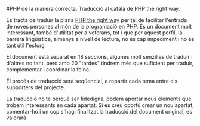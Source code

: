 #PHP de la manera correcta. Traducció al català de PHP the right way.

Es tracta de traduir la plana [PHP the right way](http://www.phptherightway.com/) per tal de facilitar l'entrada de noves persones al món de la programació en PHP. És un document molt interessant, també d'utilitat per a veterans, tot i que per aquest perfil, la barrera lingüística, almenys a nivell de lectura, no és cap impediment i no és tant útil l'esforç.

El document està separat en 18 seccions, algunes molt senzilles de traduïr i d'altres no tant, però amb 20 "tardes" tindrem més que suficient per traduir, complementar i coordinar la feina.

El procés de traducció serà seqüencial, a repartir cada tema entre els supporters del projecte.

La traducció no te perqué ser fidedigna, podem aportar nous elements que trobem interessants en cada apartat. Si es creu oportú crear un nou apartat, comentar-ho i un cop s'hagi finalitzat la traducció del document original, es valorarà.
